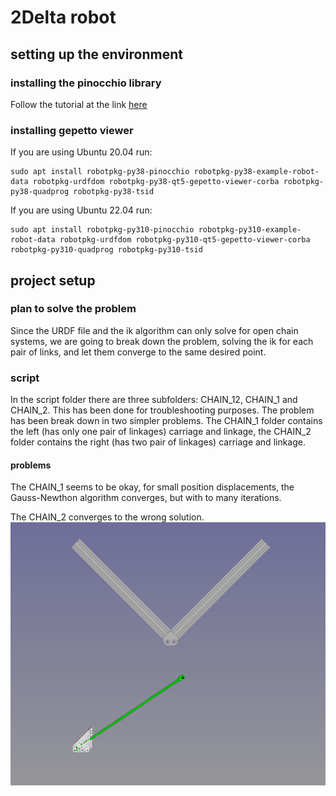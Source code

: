 # 2Delta robot

## setting up the environment
### installing the pinocchio library
Follow the tutorial at the link [here](https://stack-of-tasks.github.io/pinocchio/download.html)
### installing gepetto viewer
If you are using Ubuntu 20.04 run:
~~~
sudo apt install robotpkg-py38-pinocchio robotpkg-py38-example-robot-data robotpkg-urdfdom robotpkg-py38-qt5-gepetto-viewer-corba robotpkg-py38-quadprog robotpkg-py38-tsid
~~~

If you are using Ubuntu 22.04 run:
~~~
sudo apt install robotpkg-py310-pinocchio robotpkg-py310-example-robot-data robotpkg-urdfdom robotpkg-py310-qt5-gepetto-viewer-corba robotpkg-py310-quadprog robotpkg-py310-tsid
~~~

## project setup
### plan to solve the problem
Since the URDF file and the ik algorithm can only solve for open chain systems, we are going to break down the problem, solving the ik for each pair of links, and let them converge to the same desired point.

### script
In the script folder there are three subfolders: CHAIN_12, CHAIN_1 and CHAIN_2. This has been done for troubleshooting purposes. The problem has been break down in two simpler problems. The CHAIN_1 folder contains the left (has only one pair of linkages) carriage and linkage, the CHAIN_2 folder contains the right (has two pair of linkages) carriage and linkage.

#### problems
The CHAIN_1 seems to be okay, for small position displacements, the Gauss-Newthon algorithm converges, but with to many iterations.

The CHAIN_2 converges to the wrong solution.
![plot](./script/img/CHAIN_2_problem.png)